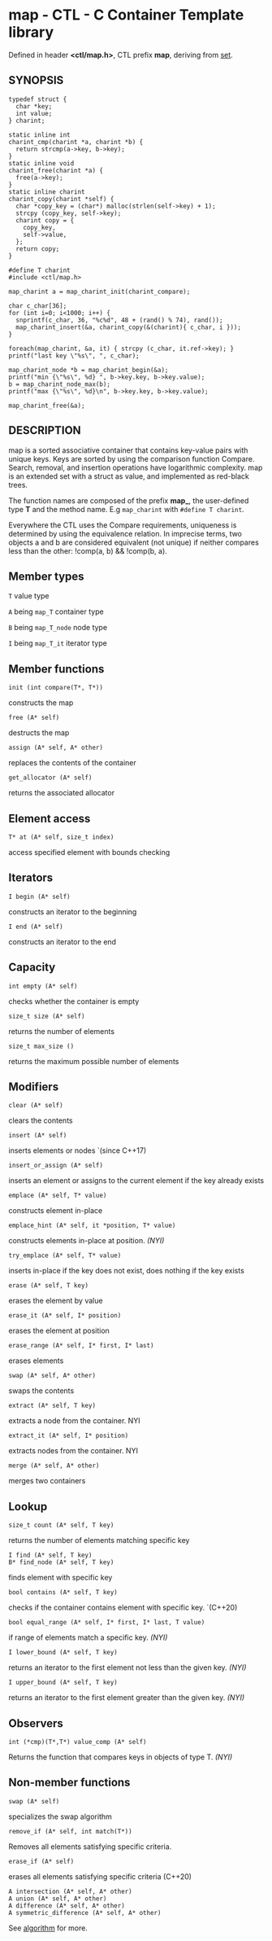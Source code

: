 # map - CTL - C Container Template library

Defined in header **<ctl/map.h>**, CTL prefix **map**,
deriving from [set](set.md).

## SYNOPSIS

    typedef struct {
      char *key;
      int value;
    } charint;

    static inline int
    charint_cmp(charint *a, charint *b) {
      return strcmp(a->key, b->key);
    }
    static inline void
    charint_free(charint *a) {
      free(a->key);
    }
    static inline charint
    charint_copy(charint *self) {
      char *copy_key = (char*) malloc(strlen(self->key) + 1);
      strcpy (copy_key, self->key);
      charint copy = {
        copy_key,
        self->value,
      };
      return copy;
    }

    #define T charint
    #include <ctl/map.h>

    map_charint a = map_charint_init(charint_compare);

    char c_char[36];
    for (int i=0; i<1000; i++) {
      snprintf(c_char, 36, "%c%d", 48 + (rand() % 74), rand());
      map_charint_insert(&a, charint_copy(&(charint){ c_char, i }));
    }

    foreach(map_charint, &a, it) { strcpy (c_char, it.ref->key); }
    printf("last key \"%s\", ", c_char);

    map_charint_node *b = map_charint_begin(&a);
    printf("min {\"%s\", %d} ", b->key.key, b->key.value);
    b = map_charint_node_max(b);
    printf("max {\"%s\", %d}\n", b->key.key, b->key.value);

    map_charint_free(&a);

## DESCRIPTION

map is a sorted associative container that contains key-value pairs with unique
keys. Keys are sorted by using the comparison function Compare. Search, removal,
and insertion operations have logarithmic complexity. map is an extended set
with a struct as value, and implemented as red-black trees.

The function names are composed of the prefix **map_**, the user-defined type
**T** and the method name. E.g `map_charint` with `#define T charint`.

Everywhere the CTL uses the Compare requirements, uniqueness is
determined by using the equivalence relation. In imprecise terms, two objects a
and b are considered equivalent (not unique) if neither compares less than the
other: !comp(a, b) && !comp(b, a).

## Member types

`T`                     value type

`A` being `map_T`       container type

`B` being `map_T_node`  node type

`I` being `map_T_it`    iterator type

## Member functions

    init (int compare(T*, T*))

constructs the map

    free (A* self)

destructs the map

    assign (A* self, A* other)

replaces the contents of the container

    get_allocator (A* self)

returns the associated allocator

## Element access

    T* at (A* self, size_t index)

access specified element with bounds checking

## Iterators

    I begin (A* self)

constructs an iterator to the beginning

    I end (A* self)

constructs an iterator to the end

## Capacity

    int empty (A* self)

checks whether the container is empty

    size_t size (A* self)

returns the number of elements

    size_t max_size ()

returns the maximum possible number of elements

## Modifiers

    clear (A* self)

clears the contents

    insert (A* self)

inserts elements or nodes `(since C++17)

    insert_or_assign (A* self)

inserts an element or assigns to the current element if the key already exists

    emplace (A* self, T* value)

constructs element in-place

    emplace_hint (A* self, it *position, T* value)

constructs elements in-place at position. _(NYI)_

    try_emplace (A* self, T* value)

inserts in-place if the key does not exist, does nothing if the key exists

    erase (A* self, T key)

erases the element by value

    erase_it (A* self, I* position)

erases the element at position

    erase_range (A* self, I* first, I* last)

erases elements

    swap (A* self, A* other)

swaps the contents

    extract (A* self, T key)

extracts a node from the container. NYI

    extract_it (A* self, I* position)

extracts nodes from the container. NYI

    merge (A* self, A* other)

merges two containers

## Lookup

    size_t count (A* self, T key)

returns the number of elements matching specific key

    I find (A* self, T key)
    B* find_node (A* self, T key)

finds element with specific key

    bool contains (A* self, T key)

checks if the container contains element with specific key. `(C++20)

    bool equal_range (A* self, I* first, I* last, T value)

if range of elements match a specific key.  _(NYI)_

    I lower_bound (A* self, T key)

returns an iterator to the first element not less than the given key.  _(NYI)_

    I upper_bound (A* self, T key)

returns an iterator to the first element greater than the given key.  _(NYI)_

## Observers

    int (*cmp)(T*,T*) value_comp (A* self)

Returns the function that compares keys in objects of type T.  _(NYI)_

## Non-member functions

    swap (A* self)

specializes the swap algorithm

    remove_if (A* self, int match(T*))

Removes all elements satisfying specific criteria.

    erase_if (A* self)

erases all elements satisfying specific criteria (C++20)

    A intersection (A* self, A* other)
    A union (A* self, A* other)
    A difference (A* self, A* other)
    A symmetric_difference (A* self, A* other)


See [algorithm](algorithm.md) for more.
